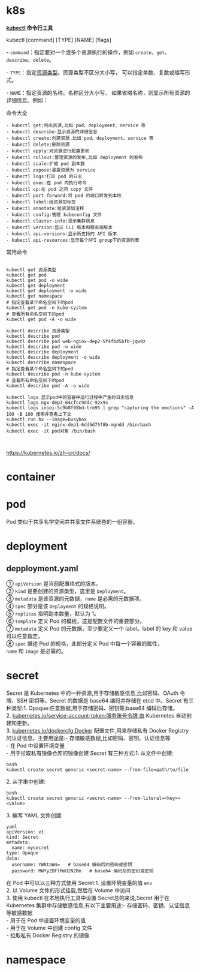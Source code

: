 # k8s
 
**[kubectl](https://kubernetes.io/zh-cn/docs/reference/kubectl/) 命令行工具**

kubectl [command] [TYPE] [NAME] [flags]

\- `command`：指定要对一个或多个资源执行的操作，例如 `create`、`get`、`describe`、`delete`。

\- `TYPE`：指定[资源类型](https://kubernetes.io/zh-cn/docs/reference/kubectl/#resource-types)。资源类型不区分大小写， 可以指定单数、复数或缩写形式。

\- `NAME`：指定资源的名称。名称区分大小写。 如果省略名称，则显示所有资源的详细信息。例如：

命令大全

```
- kubectl get:列出资源,比如 pod、deployment、service 等
- kubectl describe:显示资源的详细信息
- kubectl create:创建资源,比如 pod、deployment、service 等
- kubectl delete:删除资源
- kubectl apply:对资源进行配置更改
- kubectl rollout:管理资源的发布,比如 deployment 的发布
- kubectl scale:扩缩 pod 副本数
- kubectl expose:暴露资源为 service
- kubectl logs:打印 pod 的日志
- kubectl exec:在 pod 内执行命令
- kubectl cp:在 pod 之间 copy 文件
- kubectl port-forward:将 pod 的端口转发到本地
- kubectl label:给资源加标签
- kubectl annotate:给资源加注释
- kubectl config:管理 kubeconfig 文件
- kubectl cluster-info:显示集群信息
- kubectl version:显示 CLI 版本和服务端版本
- kubectl api-versions:显示所支持的 API 版本
- kubectl api-resources:显示每个API group下的资源列表
```

常用命令

```

kubectl get 资源类型
kubectl get pod
kubectl get pod -o wide
kubectl get deployment
kubectl get deployment -o wide
kubectl get namespace
# 指定查看某个命名空间下的pod
kubectl get pod -n kube-system
# 查看所有命名空间下的pod
kubectl get pod -A -o wide

kubectl describe 资源类型
kubectl describe pod
kubectl describe pod web-nginx-dep2-5f4fbd5bfb-jqw9z
kubectl describe pod -o wide
kubectl describe deployment
kubectl describe deployment -o wide
kubectl describe namespace
# 指定查看某个命名空间下的pod
kubectl describe pod -n kube-system
# 查看所有命名空间下的pod
kubectl describe pod -A -o wide

kubectl logs 显示pod中的容器中运行过程中产生的日志信息
kubectl logs ngx-dep3-64cfcc9ddc-92x9s
kubectl logs injoi-5c9b8f98bd-trm95 | grep "capturing the emotions" -A 100 -B 100 搜索并查看上下文
kubectl run bx --image=busybox
kubectl exec -it nginx-dep1-6dd5d75f8b-mgndd /bin/bash
kubectl exec -it pod对象 /bin/bash



```

<https://kubernetes.io/zh-cn/docs/>

# container

# pod

Pod 类似于共享名字空间并共享文件系统卷的一组容器。

# deployment

## depployment.yaml

① `apiVersion` 是当前配置格式的版本。\
② `kind` 是要创建的资源类型，这里是 `Deployment`。\
③ `metadata` 是该资源的元数据，`name` 是必需的元数据项。\
④ `spec` 部分是该 `Deployment` 的规格说明。\
⑤ `replicas` 指明副本数量，默认为 1。\
⑥ `template` 定义 Pod 的模板，这是配置文件的重要部分。\
⑦ `metadata` 定义 Pod 的元数据，至少要定义一个 label。label 的 key 和 value 可以任意指定。\
⑧ `spec` 描述 Pod 的规格，此部分定义 Pod 中每一个容器的属性，`name` 和 `image` 是必需的。

# secret

Secret 是 Kubernetes 中的一种资源,用于存储敏感信息,比如密码、OAuth 令牌、SSH 密钥等。Secret 的数据是 base64 编码并存储在 etcd 中。Secret 有三种类型:1. Opaque:任意数据,用于存储密码、密钥等;base64 编码后存储。\
2\. [kubernetes.io/service-account-token:服务账号令牌,由](http://kubernetes.io/service-account-token:%E6%9C%8D%E5%8A%A1%E8%B4%A6%E5%8F%B7%E4%BB%A4%E7%89%8C,%E7%94%B1) Kubernetes 自动创建和更新。\
3\. [kubernetes.io/dockercfg:Docker](http://kubernetes.io/dockercfg:Docker) 配置文件,用来存储私有 Docker Registry 的认证信息。主要用途是:- 存储敏感数据,比如密码、密钥、认证信息等\
\- 在 Pod 中设置环境变量\
\- 用于拉取私有镜像仓库的镜像创建 Secret 有三种方式:1. 从文件中创建:

```
bash
kubectl create secret generic <secret-name> --from-file=path/to/file
```

2\. 从字串中创建:

```
bash
kubectl create secret generic <secret-name> --from-literal=<key>=<value> 
```

3\. 编写 YAML 文件创建:

```
yaml
apiVersion: v1
kind: Secret  
metadata:
  name: mysecret
type: Opaque
data:
  username: YWRtaW4=   # base64 编码后的密码或密钥
  password: MWYyZDFlMmU2N2Rm   # base64 编码后的密码或密钥 
```

在 Pod 中可以以三种方式使用 Secret:1. 设置环境变量的值 `env`\
2\. 以 Volume 文件的形式挂载,然后在 Volume 中访问\
3\. 使用 kubectl 在本地执行工具中设置 Secret总的来说,Secret 用于在 Kubernetes 集群中存储敏感信息,有以下主要用途:- 存储密码、密钥、认证信息等敏感数据\
\- 用于在 Pod 中设置环境变量的值\
\- 用于在 Volume 中创建 config 文件\
\- 拉取私有 Docker Registry 的镜像

# namespace
